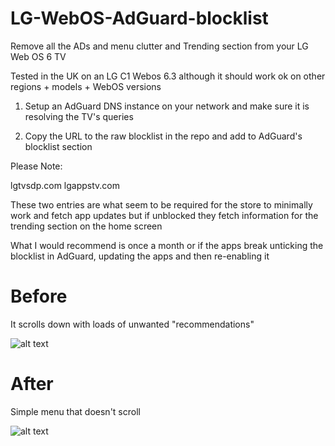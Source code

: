# LG-WebOS-AdGuard-blocklist

Remove all the ADs and menu clutter and Trending section from your LG Web OS 6 TV

Tested in the UK on an LG C1 Webos 6.3 although it should work ok on other regions + models + WebOS versions

1. Setup an AdGuard DNS instance on your network and make sure it is resolving the TV's queries

2. Copy the URL to the raw blocklist in the repo and add to AdGuard's blocklist section 


Please Note: 

lgtvsdp.com
lgappstv.com

These two  entries are what seem to be required for the store to minimally work and fetch app updates 
but if unblocked they fetch information for the trending section on the home screen 

What I would recommend is once a month or if the apps break unticking the blocklist in AdGuard, 
updating the apps and then re-enabling it

# Before
It scrolls down with loads of unwanted "recommendations"

![alt text](https://i.imgur.com/PESvJUh.jpg)




# After 
Simple menu that doesn't scroll 

![alt text](https://i.imgur.com/ji2Q6U7.jpg)


